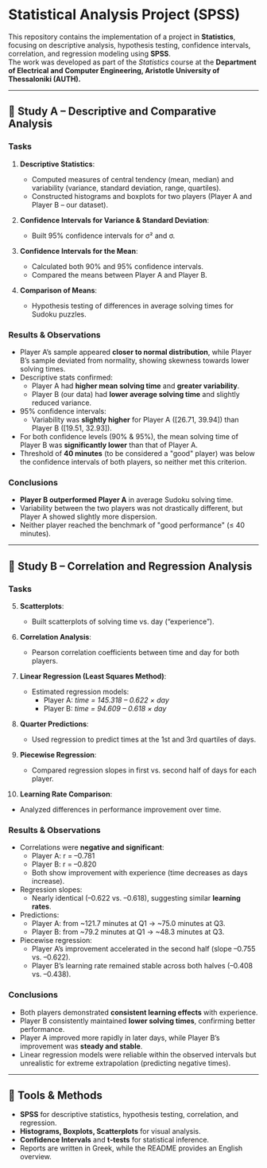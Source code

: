 # Statistical Analysis Project (SPSS)

This repository contains the implementation of a project in **Statistics**, focusing on descriptive analysis, hypothesis testing, confidence intervals, correlation, and regression modeling using **SPSS**.  
The work was developed as part of the *Statistics* course at the **Department of Electrical and Computer Engineering, Aristotle University of Thessaloniki (AUTH).**

--- 

## 📘 Study A – Descriptive and Comparative Analysis

### Tasks
1. **Descriptive Statistics**:  
   - Computed measures of central tendency (mean, median) and variability (variance, standard deviation, range, quartiles).  
   - Constructed histograms and boxplots for two players (Player A and Player B – our dataset).  

2. **Confidence Intervals for Variance & Standard Deviation**:  
   - Built 95% confidence intervals for σ² and σ.  

3. **Confidence Intervals for the Mean**:  
   - Calculated both 90% and 95% confidence intervals.  
   - Compared the means between Player A and Player B.  

4. **Comparison of Means**:  
   - Hypothesis testing of differences in average solving times for Sudoku puzzles.  

### Results & Observations
- Player A’s sample appeared **closer to normal distribution**, while Player B’s sample deviated from normality, showing skewness towards lower solving times.  
- Descriptive stats confirmed:  
  - Player A had **higher mean solving time** and **greater variability**.  
  - Player B (our data) had **lower average solving time** and slightly reduced variance.  
- 95% confidence intervals:  
  - Variability was **slightly higher** for Player A ([26.71, 39.94]) than Player B ([19.51, 32.93]).  
- For both confidence levels (90% & 95%), the mean solving time of Player B was **significantly lower** than that of Player A.  
- Threshold of **40 minutes** (to be considered a "good" player) was below the confidence intervals of both players, so neither met this criterion.

### Conclusions
- **Player B outperformed Player A** in average Sudoku solving time.  
- Variability between the two players was not drastically different, but Player A showed slightly more dispersion.  
- Neither player reached the benchmark of "good performance" (≤ 40 minutes).  

---

## 📘 Study B – Correlation and Regression Analysis

### Tasks
5. **Scatterplots**:  
   - Built scatterplots of solving time vs. day (“experience”).  

6. **Correlation Analysis**:  
   - Pearson correlation coefficients between time and day for both players.  

7. **Linear Regression (Least Squares Method)**:  
   - Estimated regression models:  
     - Player A: *time = 145.318 – 0.622 × day*  
     - Player B: *time = 94.609 – 0.618 × day*  

8. **Quarter Predictions**:  
   - Used regression to predict times at the 1st and 3rd quartiles of days.  

9. **Piecewise Regression**:  
   - Compared regression slopes in first vs. second half of days for each player.  

10. **Learning Rate Comparison**:  
   - Analyzed differences in performance improvement over time.  

### Results & Observations
- Correlations were **negative and significant**:  
  - Player A: r = –0.781  
  - Player B: r = –0.820  
  - Both show improvement with experience (time decreases as days increase).  
- Regression slopes:  
  - Nearly identical (–0.622 vs. –0.618), suggesting similar **learning rates**.  
- Predictions:  
  - Player A: from ~121.7 minutes at Q1 → ~75.0 minutes at Q3.  
  - Player B: from ~79.2 minutes at Q1 → ~48.3 minutes at Q3.  
- Piecewise regression:  
  - Player A’s improvement accelerated in the second half (slope –0.755 vs. –0.622).  
  - Player B’s learning rate remained stable across both halves (–0.408 vs. –0.438).  

### Conclusions
- Both players demonstrated **consistent learning effects** with experience.  
- Player B consistently maintained **lower solving times**, confirming better performance.  
- Player A improved more rapidly in later days, while Player B’s improvement was **steady and stable**.  
- Linear regression models were reliable within the observed intervals but unrealistic for extreme extrapolation (predicting negative times).  

---

## 🔧 Tools & Methods
- **SPSS** for descriptive statistics, hypothesis testing, correlation, and regression.  
- **Histograms, Boxplots, Scatterplots** for visual analysis.  
- **Confidence Intervals** and **t-tests** for statistical inference.
- Reports are written in Greek, while the README provides an English overview.   
